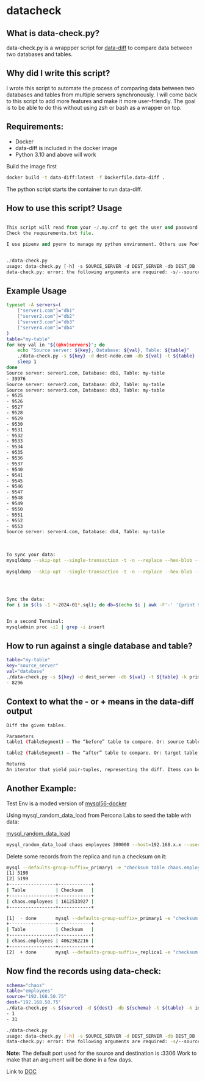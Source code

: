 # datacheck

## What is data-check.py?

data-check.py is a wrappper script for [data-diff](https://github.com/datafold/data-diff) to compare data between two databases and tables.

## Why did I write this script?

I wrote this script to automate the process of comparing data between two databases and tables from multiple servers synchronously. I will come back to this script to add more features and make it more user-friendly. The goal is to be able to do this without using zsh or bash as a wrapper on top.


## Requirements:

- Docker 
- data-diff is included in the docker image
- Python 3.10 and above will work


Build the image first

```bash
docker build -t data-diff:latest -f Dockerfile.data-diff .
```

The python script starts the container to run data-diff.

## How to use this script? Usage

```python

This script will read from your ~/.my.cnf to get the user and password. You need configparser.
Check the requirements.txt file.  

I use pipenv and pyenv to manage my python environment. Others use Poetry or pip.


./data-check.py
usage: data-check.py [-h] -s SOURCE_SERVER -d DEST_SERVER -db DEST_DB -t TABLE -k PRIMARY_KEY
data-check.py: error: the following arguments are required: -s/--source_server, -d/--dest_server, -db/--dest_db, -t/--table, -k/--primary_key
```

## Example Usage

```bash
typeset -A servers=(
    ["server1.com"]="db1"
    ["server2.com"]="db2"
    ["server3.com"]="db3"
    ["server4.com"]="db4"
)
table="my-table"
for key val in "${(@kv)servers}"; do
    echo "Source server: ${key}, Database: ${val}, Table: ${table}"
    ./data-check.py -s ${key} -d dest-node.com -db ${val} -t ${table} -k id
    sleep 1
done
Source server: server1.com, Database: db1, Table: my-table
- 39976
Source server: server2.com, Database: db2, Table: my-table
Source server: server3.com, Database: db3, Table: my-table
- 9525
- 9526
- 9527
- 9528
- 9529
- 9530
- 9531
- 9532
- 9533
- 9534
- 9535
- 9536
- 9537
- 9540
- 9541
- 9545
- 9546
- 9547
- 9548
- 9549
- 9550
- 9551
- 9552
- 9553
Source server: server4.com, Database: db4, Table: my-table
 
 
 
To sync your data:
mysqldump --skip-opt --single-transaction -t -n --replace --hex-blob --quick --extended-insert db3 my-table --where="id IN (9525, 9526, 9527, 9528, 9529, 9530, 9531, 9532, 9533, 9534, 9535, 9536, 9537, 9540, 9541, 9545, 9546, 9547, 9548, 9549, 9550, 9551, 9552, 9553)" > $(hostname)-diffs-db3-my-table-$(date +%F).sql
 
mysqldump --skip-opt --single-transaction -t -n --replace --hex-blob --quick --extended-insert db1 my-table --where="id IN (39976)" > $(hostname)-diffs-db1-my-table-$(date +%F).sql
 
 


Sync the data:
for i in $(ls -1 *-2024-01*.sql); do db=$(echo $i | awk -F'-' '{print $(NF-3)}'); echo "Current file is ${i} and database ${db}"; cat ${i} | mysql ${db} ; sleep 1; done


In a second Terminal:
mysqladmin proc -i1 | grep -i insert
```

## How to run against a single database and table?

```bash
table="my-table"
key="source_server"
val="database"
./data-check.py -s ${key} -d dest_server -db ${val} -t ${table} -k primary_key
- 8296
```


## Context to what the - or + means in the data-diff output

```bash
Diff the given tables.

Parameters
table1 (TableSegment) – The “before” table to compare. Or: source table

table2 (TableSegment) – The “after” table to compare. Or: target table

Returns
An iterator that yield pair-tuples, representing the diff. Items can be either - (‘-’, row) for items in table1 but not in table2. (‘+’, row) for items in table2 but not in table1. Where row is a tuple of values, corresponding to the diffed columns.
```


## Another Example:

Test Env is a moded version of [mysql56-docker](https://github.com/ChaosHour/mysql56-docker)



Using mysql_random_data_load from Percona Labs to seed the table with data:

[mysql_random_data_load](https://github.com/Percona-Lab/mysql_random_data_load) 

```bash
mysql_random_data_load chaos employees 300000 --host=192.168.x.x --user=root --password=xxxxx
```

Delete some records from the replica and run a checksum on it:

```bash
mysql --defaults-group-suffix=_primary1 -e "checksum table chaos.employees" & mysql --defaults-group-suffix=_replica1 -e "checksum table chaos.employees" &
[1] 5198
[2] 5199
+-----------------+------------+
| Table           | Checksum   |
+-----------------+------------+
| chaos.employees | 1612533927 |
+-----------------+------------+

[1]  - done       mysql --defaults-group-suffix=_primary1 -e "checksum table chaos.employees"
+-----------------+------------+
| Table           | Checksum   |
+-----------------+------------+
| chaos.employees | 4062362216 |
+-----------------+------------+
[2]  + done       mysql --defaults-group-suffix=_replica1 -e "checksum table chaos.employees"
```


## Now find the records using data-check:
```bash
schema="chaos"
table="employees"
source="192.168.50.75"
dest="192.168.50.75"
./data-check.py -s ${source} -d ${dest} -db ${schema} -t ${table} -k id -b 20 -th 4
- 1
- 31
```

```bash
./data-check.py
usage: data-check.py [-h] -s SOURCE_SERVER -d DEST_SERVER -db DEST_DB -t TABLE -k PRIMARY_KEY [-b BISECTION_FACTOR] [-th THREADS]
data-check.py: error: the following arguments are required: -s/--source_server, -d/--dest_server, -db/--dest_db, -t/--table, -k/--primary_key
```


**Note:** The default port used for the source and destination is :3306 Work to make that an argument will be done in a few days.

Link to [DOC](https://data-diff.readthedocs.io/en/latest/python-api.html#data_diff.diff_tables)

